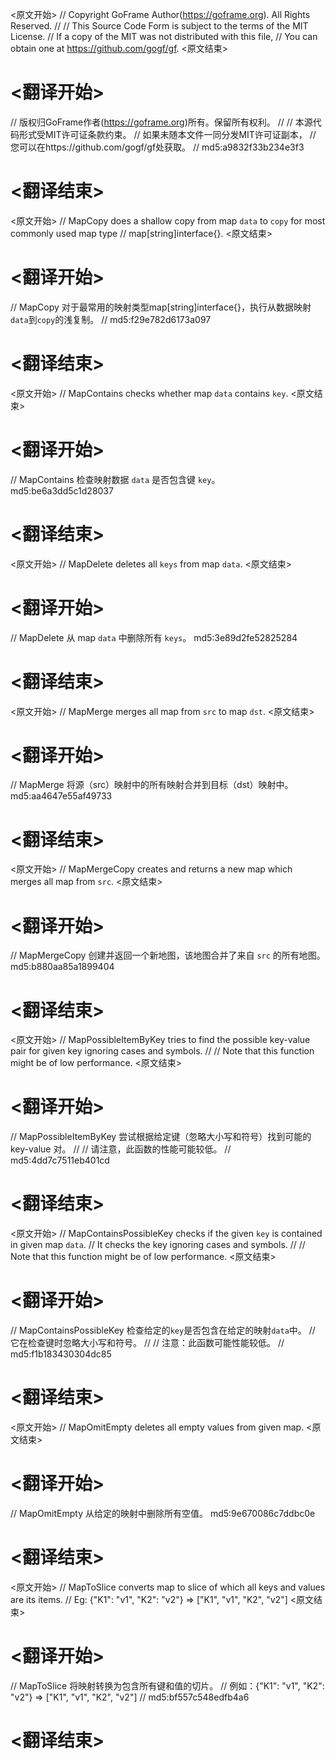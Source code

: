 
<原文开始>
// Copyright GoFrame Author(https://goframe.org). All Rights Reserved.
//
// This Source Code Form is subject to the terms of the MIT License.
// If a copy of the MIT was not distributed with this file,
// You can obtain one at https://github.com/gogf/gf.
<原文结束>

# <翻译开始>
// 版权归GoFrame作者(https://goframe.org)所有。保留所有权利。
//
// 本源代码形式受MIT许可证条款约束。
// 如果未随本文件一同分发MIT许可证副本，
// 您可以在https://github.com/gogf/gf处获取。
// md5:a9832f33b234e3f3
# <翻译结束>


<原文开始>
// MapCopy does a shallow copy from map `data` to `copy` for most commonly used map type
// map[string]interface{}.
<原文结束>

# <翻译开始>
// MapCopy 对于最常用的映射类型map[string]interface{}，执行从数据映射`data`到`copy`的浅复制。
// md5:f29e782d6173a097
# <翻译结束>


<原文开始>
// MapContains checks whether map `data` contains `key`.
<原文结束>

# <翻译开始>
// MapContains 检查映射数据 `data` 是否包含键 `key`。 md5:be6a3dd5c1d28037
# <翻译结束>


<原文开始>
// MapDelete deletes all `keys` from map `data`.
<原文结束>

# <翻译开始>
// MapDelete 从 map `data` 中删除所有 `keys`。 md5:3e89d2fe52825284
# <翻译结束>


<原文开始>
// MapMerge merges all map from `src` to map `dst`.
<原文结束>

# <翻译开始>
// MapMerge 将源（src）映射中的所有映射合并到目标（dst）映射中。 md5:aa4647e55af49733
# <翻译结束>


<原文开始>
// MapMergeCopy creates and returns a new map which merges all map from `src`.
<原文结束>

# <翻译开始>
// MapMergeCopy 创建并返回一个新地图，该地图合并了来自 `src` 的所有地图。 md5:b880aa85a1899404
# <翻译结束>


<原文开始>
// MapPossibleItemByKey tries to find the possible key-value pair for given key ignoring cases and symbols.
//
// Note that this function might be of low performance.
<原文结束>

# <翻译开始>
// MapPossibleItemByKey 尝试根据给定键（忽略大小写和符号）找到可能的 key-value 对。
//
// 请注意，此函数的性能可能较低。
// md5:4dd7c7511eb401cd
# <翻译结束>


<原文开始>
// MapContainsPossibleKey checks if the given `key` is contained in given map `data`.
// It checks the key ignoring cases and symbols.
//
// Note that this function might be of low performance.
<原文结束>

# <翻译开始>
// MapContainsPossibleKey 检查给定的`key`是否包含在给定的映射`data`中。
// 它在检查键时忽略大小写和符号。
//
// 注意：此函数可能性能较低。
// md5:f1b183430304dc85
# <翻译结束>


<原文开始>
// MapOmitEmpty deletes all empty values from given map.
<原文结束>

# <翻译开始>
// MapOmitEmpty 从给定的映射中删除所有空值。 md5:9e670086c7ddbc0e
# <翻译结束>


<原文开始>
// MapToSlice converts map to slice of which all keys and values are its items.
// Eg: {"K1": "v1", "K2": "v2"} => ["K1", "v1", "K2", "v2"]
<原文结束>

# <翻译开始>
// MapToSlice 将映射转换为包含所有键和值的切片。
// 例如：{"K1": "v1", "K2": "v2"} => ["K1", "v1", "K2", "v2"]
// md5:bf557c548edfb4a6
# <翻译结束>

